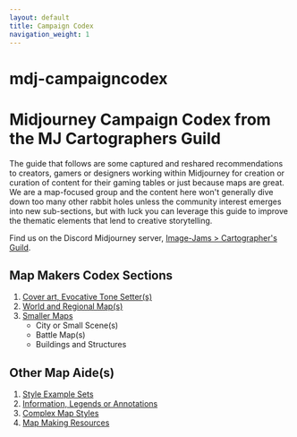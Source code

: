 ```yaml
---
layout: default
title: Campaign Codex
navigation_weight: 1
---
```


# mdj-campaigncodex
# Midjourney Campaign Codex from the MJ Cartographers Guild
The guide that follows are some captured and reshared recommendations to creators, gamers or designers working within Midjourney for creation or curation of content for their gaming tables or just because maps are great. We are a map-focused group and the content here won't generally dive down too many other rabbit holes unless the community interest emerges into new sub-sections, but with luck you can leverage this guide to improve the thematic elements that lend to creative storytelling.

Find us on the Discord Midjourney server, [Image-Jams > Cartographer's Guild](https://discord.com/channels/662267976984297473/1041406703784181881).

## Map Makers Codex Sections
1. [Cover art, Evocative Tone Setter(s)](/CoverArtandEvocativeToneSetters.md)
2. [World and Regional Map(s)](/WorldMaps.md)
3. [Smaller Maps](/SmallerMaps.md)
    * City or Small Scene(s)
    * Battle Map(s)
    * Buildings and Structures

## Other Map Aide(s) 
1. [Style Example Sets](/StyleExamples.md)
2. [Information, Legends or Annotations](/Annotations.md)
3. [Complex Map Styles](/ComplexMaps.md)
4. [Map Making Resources](/MapResources.md)
